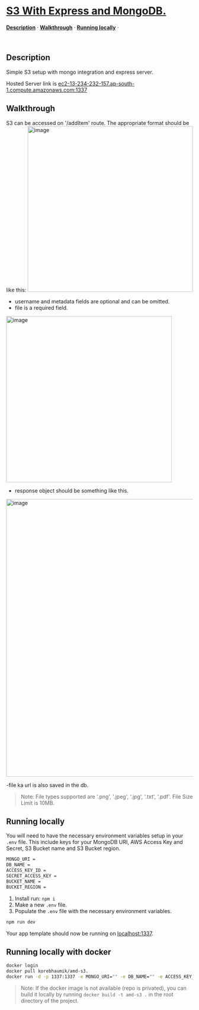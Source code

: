 <a href = "/">
    <h1>S3 With Express and MongoDB.</h1>
</a>

<p >
  <a href="#description"><strong>Description</strong></a> ·
  <a href="#walkthrough"><strong>Walkthrough</strong></a> ·
  <a href="#running-locally"><strong>Running locally</strong></a> ·
</p>
<br/>

## Description

Simple S3 setup with mongo integration and express server.

Hosted Server link is [ec2-13-234-232-157.ap-south-1.compute.amazonaws.com:1337](http://ec2-13-234-232-157.ap-south-1.compute.amazonaws.com:1337)

## Walkthrough

S3 can be accessed on '/addItem' route.
The appropriate format should be like this:
<img width="446" alt="image" src="https://github.com/korebhaumik/s3-nodejs/assets/106856064/83254ee6-e37d-4539-b053-081544803ed5">


- username and metadata fields are optional and can be omitted.
- file is a required field.

<img width="447" alt="image" src="https://github.com/korebhaumik/s3-nodejs/assets/106856064/df783979-9143-42cd-b8c9-048ed3f4491a">


- response object should be something like this.

<img width="747" alt="image" src="https://github.com/korebhaumik/s3-nodejs/assets/106856064/12a1965e-cc2f-403c-8e1a-f5ae3819c149">

-file ka url is also saved in the db.


> Note: File types supported are '.png', '.jpeg', '.jpg', '.txt', '.pdf'. File Size Limit is 10MB.


## Running locally

You will need to have the necessary environment variables setup in your `.env` file.
This include keys for your MongoDB URI, AWS Access Key and Secret, S3 Bucket name and S3 Bucket region. 
    
```bash
MONGO_URI = 
DB_NAME = 
ACCESS_KEY_ID = 
SECRET_ACCESS_KEY = 
BUCKET_NAME = 
BUCKET_REGION = 
```

1. Install run: `npm i`
2. Make a new `.env` file.
3. Populate the `.env` file with the necessary environment variables.

```bash
npm run dev
```

Your app template should now be running on [localhost:1337](http://localhost:1337/).

## Running locally with docker

```bash
docker login
docker pull korebhaumik/amd-s3.
docker run -d -p 1337:1337 -e MONGO_URI="" -e DB_NAME="" -e ACCESS_KEY_ID="" -e SECRET_ACCESS_KEY="" -e BUCKET_NAME="" -e BUCKET_REGION="" --name s3-server korebhaumik/amd-s3
```

> Note: If the docker image is not available (repo is privated), you can build it locally by running `docker build -t amd-s3 .` in the root directory of the project.
